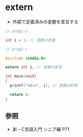 # extern
- 外部で定義済みの変数を宣言する

```c
// prog1.c

int i = 1; // 変数の定義
```

```c
// prog2.c

#include <stdio.h>

extern int i; // 変数の宣言

int main(void)
{
  printf("%d\n", i); // 変数の利用

  return 0;
}
```

## 参照
- 新・C言語入門 シニア編 P71
